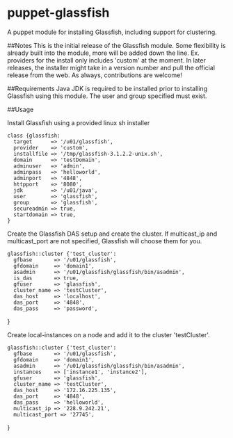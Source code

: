 puppet-glassfish
================

A puppet module for installing Glassfish, including support for clustering.

##Notes
This is the initial release of the Glassfish module.  Some flexibility is already built into the module, more will be added down the line. Ex. providers for the install only includes 'custom' at the moment.  In later releases, the installer might take in a version number and pull the official release from the web.  As always, contributions are welcome!

##Requirements
Java JDK is required to be installed prior to installing Glassfish using this module.
The user and group specified must exist.  

##Usage

Install Glassfish using a provided linux sh installer

    class {glassfish:
      target      => '/u01/glassfish',
      provider    => 'custom',
      installfile => '/tmp/glassfish-3.1.2.2-unix.sh',
      domain      => 'testDomain',
      adminuser   => 'admin',
      adminpass   => 'helloworld',
      adminport   => '4848',
      httpport    => '8080',
      jdk         => '/u01/java',
      user        => 'glassfish',
      group       => 'glassfish',
      secureadmin => true,
      startdomain => true,
    }

Create the Glassfish DAS setup and create the cluster.  If multicast_ip and multicast_port are not specified, Glassfish will choose them for you.

    glassfish::cluster {'test_cluster':
      gfbase       => '/u01/glassfish',
      gfdomain     => 'domain1',
      asadmin      => '/u01/glassfish/glassfish/bin/asadmin',
      is_das       => true,
      gfuser       => 'glassfish',
      cluster_name => 'testCluster',
      das_host     => 'localhost',
      das_port     => '4848',
      das_pass     => 'password',
}


Create local-instances on a node and add it to the cluster 'testCluster'.

    glassfish::cluster {'test_cluster':
      gfbase       => '/u01/glassfish',
      gfdomain     => 'domain1',
      asadmin      => '/u01/glassfish/glassfish/bin/asadmin',
      instances    => ['instance1', 'instance2'],
      gfuser       => 'glassfish',
      cluster_name => 'testCluster',
      das_host     => '172.16.225.135',
      das_port     => '4848',
      das_pass     => 'helloworld',
      multicast_ip => '228.9.242.21',
      multicast_port => '27745',
}

